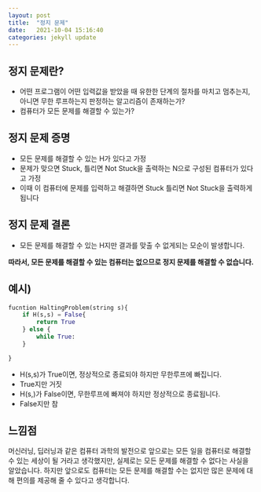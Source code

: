 ```yaml
---
layout: post
title:  "정지 문제"
date:   2021-10-04 15:16:40
categories: jekyll update
---
```



## 정지 문제란?
- 어떤 프로그램이 어떤 입력값을 받았을 때 유한한 단계의 절차를 마치고 멈추는지, 아니면 무한 루프하는지 판정하는 알고리즘이 존재하는가?
- 컴퓨터가 모든 문제를 해결할 수 있는가?

## 정지 문제 증명
- 모든 문제를 해결할 수 있는 H가 있다고 가정
- 문제가 맞으면 Stuck, 틀리면 Not Stuck을 출력하는 N으로 구성된 컴퓨터가 있다고 가정
- 이때 이 컴퓨터에 문제를 입력하고 해결하면 Stuck 틀리면 Not Stuck을 출력하게 됩니다

## 정지 문제 결론
- 모든 문제를 해결할 수 있는 H지만 결과를 맞출 수 없게되는 모순이 발생합니다.

**따라서, 모든 문제를 해결할 수 있는 컴퓨터는 없으므로 정지 문제를 해결할 수 없습니다.**

## 예시)


```python
fucntion HaltingProblem(string s){
    if H(s,s) = False{
        return True
    } else {
        while True:
    }

}
```

- H(s,s)가 True이면, 정상적으로 종료되야 하지만 무한루프에 빠집니다.
- True지만 거짓
- H(s,)가 False이면, 무한루프에 빠져야 하지만 정상적으로 종료됩니다.
- False지만 참

## 느낌점

머신러닝, 딥러닝과 같은 컴퓨터 과학의 발전으로 앞으로는 모든 일을 컴퓨터로 해결할 수 있는 세상이 될 거라고 생각했지만, 실제로는 모든 문제를 해결할 수 없다는 사실을 알았습니다.
하지만 앞으로도 컴퓨터는 모든 문제를 해결할 수는 없지만 많은 문제에 대해 편의를 제공해 줄 수 있다고 생각합니다.
